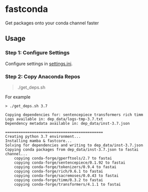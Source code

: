 # fastconda
Get packages onto your conda channel faster

## Usage

### Step 1: Configure Settings
Configure settings in [settings.ini](settings.ini).

### Step 2: Copy Anaconda Repos

> ./get_deps.sh <python version number>

For example

```shell
> ./get_deps.sh 3.7

Copying dependencies for: sentencepiece transformers rich timm
Logs available in: dep_data/logs-tmp-3.7.txt
Dependency metadata available in: dep_data/inst-3.7.json

============================================
Creating python 3.7 environment...
Installing mamba & fastcore...
Solving for dependencies and writing to dep_data/inst-3.7.json
Copying conda packages from dep_data/inst-3.7.json to fastai channel...
    copying conda-forge/gperftools/2.7 to fastai
    copying conda-forge/sentencepiece/0.1.92 to fastai
    copying conda-forge/tokenizers/0.9.4 to fastai
    copying conda-forge/rich/9.6.1 to fastai
    copying conda-forge/sacremoses/0.0.43 to fastai
    copying conda-forge/timm/0.3.2 to fastai
    copying conda-forge/transformers/4.1.1 to fastai
```
